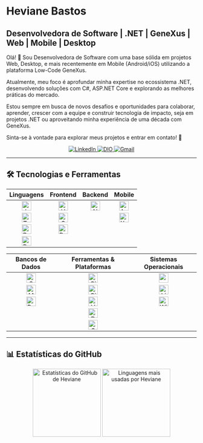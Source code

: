 # Heviane Bastos

## Desenvolvedora de Software | .NET | GeneXus | Web | Mobile | Desktop

Olá! 👋 Sou Desenvolvedora de Software com uma base sólida em projetos Web, Desktop, e mais recentemente em Mobile (Android/iOS) utilizando a plataforma Low-Code GeneXus.

Atualmente, meu foco é aprofundar minha expertise no ecossistema .NET, desenvolvendo soluções com C#, ASP.NET Core e explorando as melhores práticas do mercado.

Estou sempre em busca de novos desafios e oportunidades para colaborar, aprender, crescer com a equipe e construir tecnologia de impacto, seja em projetos .NET ou aproveitando minha experiência de uma década com GeneXus.

Sinta-se à vontade para explorar meus projetos e entrar em contato! 🚀

<div align="center">
  <a href="https://www.linkedin.com/in/hevianebastos" target="_blank">
    <img src="https://img.shields.io/badge/LinkedIn-0077B5?style=for-the-badge&logo=linkedin&logoColor=white" alt="LinkedIn" />
  </a>
  <a href="https://www.dio.me/users/byheviane" target="_blank">
    <img src="https://img.shields.io/badge/DIO-8A2BE2?style=for-the-badge&logo=dio&logoColor=white" alt="DIO" />
  </a>
  <a href="mailto:heviane@gmail.com">
    <img src="https://img.shields.io/badge/Gmail-D14836?style=for-the-badge&logo=gmail&logoColor=white" alt="Gmail" />
  </a>
</div>

---

## 🛠️ Tecnologias e Ferramentas

<div align="center">

| Linguagens | Frontend | Backend | Mobile |
| :---: | :---: | :---: | :---: |
| <img src="https://heviane.github.io/image-gallery/tech/language/icon-javascript.svg" width="25" height="25" alt="JavaScript"/> | <img src="https://heviane.github.io/image-gallery/tech/language/icon-html5.svg" width="25" height="25" alt="HTML5"/> | <img src="https://heviane.github.io/image-gallery/tech/language/icon-node.js.svg" width="25" height="25" alt="Node.js"/> | <img src="https://heviane.github.io/image-gallery/tech/mobile/icon-androidstudio.svg" width="25" height="25" alt="Android Studio"/> |
| <img src="https://heviane.github.io/image-gallery/tech/language/icon-typescript.svg" width="25" height="25" alt="TypeScript"/> | <img src="https://heviane.github.io/image-gallery/tech/language/icon-css3.svg" width="25" height="25" alt="CSS3"/> | | <img src="https://heviane.github.io/image-gallery/tech/mobile/icon-xcode.svg" width="25" height="25" alt="Xcode"/> |
| <img src="https://heviane.github.io/image-gallery/tech/language/icon-bash.svg" width="25" height="25" alt="Bash"/> | <img src="https://heviane.github.io/image-gallery/tech/framework/frontend/icon-bootstrap.svg" width="25" height="25" alt="Bootstrap"/> | | |
| <img src="https://heviane.github.io/image-gallery/tech/pattern/icon-regex.svg" width="25" height="25" alt="Regex"/> | | | |

| Bancos de Dados | Ferramentas & Plataformas | Sistemas Operacionais |
| :---: | :---: | :---: |
| <img src="https://heviane.github.io/image-gallery/tech/database/sql/icon-sqlserver.svg" width="25" height="25" alt="SQL Server"/> | <img src="https://heviane.github.io/image-gallery/tech/tool/icon-git.svg" width="25" height="25" alt="Git"/> | <img src="https://heviane.github.io/image-gallery/tech/so/icon-apple.svg" width="25" height="25" alt="macOS"/> |
| <img src="https://heviane.github.io/image-gallery/tech/database/sql/icon-mysql.svg" width="25" height="25" alt="MySQL"/> | <img src="https://heviane.github.io/image-gallery/tech/tool/icon-github.svg" width="25" height="25" alt="GitHub"/> | <img src="https://heviane.github.io/image-gallery/tech/so/icon-linux.svg" width="25" height="25" alt="Linux"/> |
| <img src="https://heviane.github.io/image-gallery/tech/database/sql/icon-postgresSQL.svg" width="25" height="25" alt="PostgreSQL"/> | <img src="https://heviane.github.io/image-gallery/tech/tool/icon-vscode.svg" width="25" height="25" alt="VSCode"/> | <img src="https://heviane.github.io/image-gallery/tech/so/icon-windows.svg" width="25" height="25" alt="Windows"/> |
| | <img src="https://heviane.github.io/image-gallery/tech/infrastructure/icon-docker.svg" width="25" height="25" alt="Docker"/> | |
| | <img src="https://heviane.github.io/image-gallery/tech/low-code/icon-genexus.svg" width="25" height="25" alt="Genexus"/> | |

</div>

---

## 📊 Estatísticas do GitHub

<div align="center">
  <img height="180" src="https://github-readme-stats.vercel.app/api?username=heviane&show_icons=true&theme=dracula&include_all_commits=true" alt="Estatísticas do GitHub de Heviane"/>
  <img height="180" src="https://github-readme-stats.vercel.app/api/top-langs/?username=heviane&layout=compact&langs_count=7&theme=dracula" alt="Linguagens mais usadas por Heviane"/>
</div>

